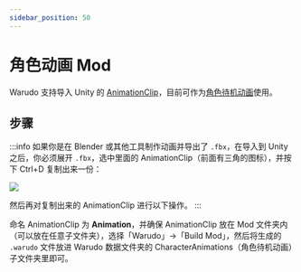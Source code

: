 ```yaml
---
sidebar_position: 50
---
```


# 角色动画 Mod

Warudo 支持导入 Unity 的 [AnimationClip](https://docs.unity3d.com/ScriptReference/AnimationClip.html)，目前可作为[角色待机动画](https://tira.gitbook.io/warudo/assets/character)使用。

## 步骤

:::info
如果你是在 Blender 或其他工具制作动画并导出了 `.fbx`，在导入到 Unity 之后，你必须展开 `.fbx`，选中里面的 AnimationClip（前面有三角的图标），并按下 Ctrl+D 复制出来一份：

![](/doc-img/en-character-animation-mod-1.webp)

然后再对复制出来的 AnimationClip 进行以下操作。
:::

命名 AnimationClip 为 **Animation**，并确保 AnimationClip 放在 Mod 文件夹内（可以放在任意子文件夹），选择「Warudo」->「Build Mod」，然后将生成的 `.warudo` 文件放进 Warudo 数据文件夹的 CharacterAnimations（角色待机动画）子文件夹里即可。
